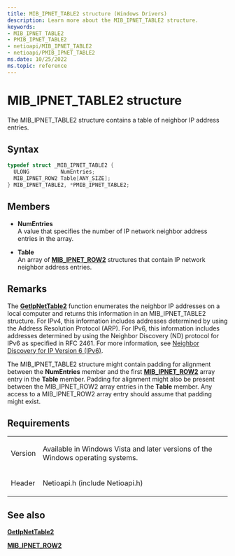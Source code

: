 ```yaml
---
title: MIB_IPNET_TABLE2 structure (Windows Drivers)
description: Learn more about the MIB_IPNET_TABLE2 structure.
keywords:
- MIB_IPNET_TABLE2
- PMIB_IPNET_TABLE2
- netioapi/MIB_IPNET_TABLE2
- netioapi/PMIB_IPNET_TABLE2
ms.date: 10/25/2022
ms.topic: reference
---
```


# MIB\_IPNET\_TABLE2 structure

The MIB\_IPNET\_TABLE2 structure contains a table of neighbor IP address entries.

## Syntax

``` c++
typedef struct _MIB_IPNET_TABLE2 {
  ULONG          NumEntries;
  MIB_IPNET_ROW2 Table[ANY_SIZE];
} MIB_IPNET_TABLE2, *PMIB_IPNET_TABLE2;
```

## Members

- **NumEntries**  
   A value that specifies the number of IP network neighbor address entries in the array.

- **Table**  
   An array of [**MIB\_IPNET\_ROW2**](mib-ipnet-row2.md) structures that contain IP network neighbor address entries.

## Remarks

The [**GetIpNetTable2**](getipnettable2.md) function enumerates the neighbor IP addresses on a local computer and returns this information in an MIB\_IPNET\_TABLE2 structure. For IPv4, this information includes addresses determined by using the Address Resolution Protocol (ARP). For IPv6, this information includes addresses determined by using the Neighbor Discovery (ND) protocol for IPv6 as specified in RFC 2461. For more information, see [Neighbor Discovery for IP Version 6 (IPv6)](https://go.microsoft.com/fwlink/p/?linkid=84044).

The MIB\_IPNET\_TABLE2 structure might contain padding for alignment between the **NumEntries** member and the first [**MIB\_IPNET\_ROW2**](mib-ipnet-row2.md) array entry in the **Table** member. Padding for alignment might also be present between the MIB\_IPNET\_ROW2 array entries in the **Table** member. Any access to a MIB\_IPNET\_ROW2 array entry should assume that padding might exist.

## Requirements

<table>
<tbody>
<tr class="odd">
<td><p>Version</p></td>
<td><p>Available in Windows Vista and later versions of the Windows operating systems.</p></td>
</tr>
<tr class="even">
<td><p>Header</p></td>
<td>Netioapi.h (include Netioapi.h)</td>
</tr>
</tbody>
</table>

## See also

[**GetIpNetTable2**](getipnettable2.md)

[**MIB\_IPNET\_ROW2**](mib-ipnet-row2.md)

